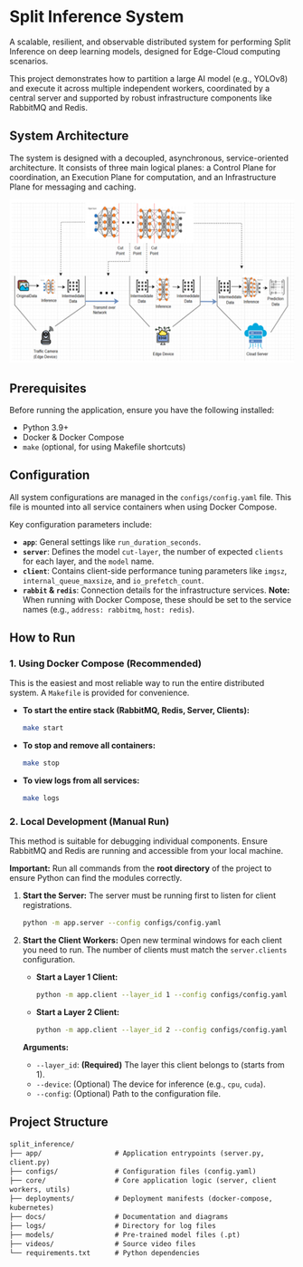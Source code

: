 # Split Inference System

A scalable, resilient, and observable distributed system for performing Split Inference on deep learning models, designed for Edge-Cloud computing scenarios.

This project demonstrates how to partition a large AI model (e.g., YOLOv8) and execute it across multiple independent workers, coordinated by a central server and supported by robust infrastructure components like RabbitMQ and Redis.

## System Architecture

The system is designed with a decoupled, asynchronous, service-oriented architecture. It consists of three main logical planes: a Control Plane for coordination, an Execution Plane for computation, and an Infrastructure Plane for messaging and caching.

![High-level Architecture](./docs/overview.png)

## Prerequisites

Before running the application, ensure you have the following installed:
* Python 3.9+
* Docker & Docker Compose
* `make` (optional, for using Makefile shortcuts)

## Configuration

All system configurations are managed in the `configs/config.yaml` file. This file is mounted into all service containers when using Docker Compose.

Key configuration parameters include:
* **`app`**: General settings like `run_duration_seconds`.
* **`server`**: Defines the model `cut-layer`, the number of expected `clients` for each layer, and the `model` name.
* **`client`**: Contains client-side performance tuning parameters like `imgsz`, `internal_queue_maxsize`, and `io_prefetch_count`.
* **`rabbit` & `redis`**: Connection details for the infrastructure services. **Note:** When running with Docker Compose, these should be set to the service names (e.g., `address: rabbitmq`, `host: redis`).

## How to Run

### 1. Using Docker Compose (Recommended)

This is the easiest and most reliable way to run the entire distributed system. A `Makefile` is provided for convenience.

* **To start the entire stack (RabbitMQ, Redis, Server, Clients):**
    ```bash
    make start
    ```
* **To stop and remove all containers:**
    ```bash
    make stop
    ```
* **To view logs from all services:**
    ```bash
    make logs
    ```

### 2. Local Development (Manual Run)

This method is suitable for debugging individual components. Ensure RabbitMQ and Redis are running and accessible from your local machine.

**Important:** Run all commands from the **root directory** of the project to ensure Python can find the modules correctly.

1.  **Start the Server:**
    The server must be running first to listen for client registrations.
    ```bash
    python -m app.server --config configs/config.yaml
    ```

2.  **Start the Client Workers:**
    Open new terminal windows for each client you need to run. The number of clients must match the `server.clients` configuration.

    * **Start a Layer 1 Client:**
        ```bash
        python -m app.client --layer_id 1 --config configs/config.yaml
        ```

    * **Start a Layer 2 Client:**
        ```bash
        python -m app.client --layer_id 2 --config configs/config.yaml
        ```

    **Arguments:**
    * `--layer_id`: **(Required)** The layer this client belongs to (starts from 1).
    * `--device`: (Optional) The device for inference (e.g., `cpu`, `cuda`).
    * `--config`: (Optional) Path to the configuration file.

## Project Structure

```
split_inference/
├── app/                  # Application entrypoints (server.py, client.py)
├── configs/              # Configuration files (config.yaml)
├── core/                 # Core application logic (server, client workers, utils)
├── deployments/          # Deployment manifests (docker-compose, kubernetes)
├── docs/                 # Documentation and diagrams
├── logs/                 # Directory for log files
├── models/               # Pre-trained model files (.pt)
├── videos/               # Source video files
└── requirements.txt      # Python dependencies

